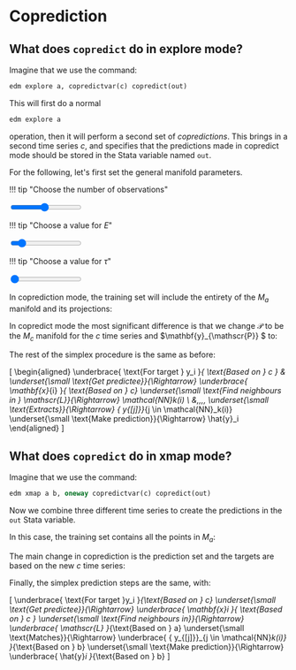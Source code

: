 # Coprediction

<script src="../assets/manifold.js" defer></script>
<script src="../assets/coprediction.js" defer></script>

## What does `copredict` do in explore mode?

Imagine that we use the command:

``` stata
edm explore a, copredictvar(c) copredict(out)
```

This will first do a normal

``` stata
edm explore a
```

operation, then it will perform a second set of *copredictions*.
This brings in a second time series $c$, and specifies that the predictions made in copredict mode should be stored in the Stata variable named `out`.

For the following, let's first set the general manifold parameters.

!!! tip "Choose the number of observations"
    <div class="slider-container"><input type="range" min="1" max="20" value="10" class="slider" id="numObs"></div>

!!! tip "Choose a value for $E$"
    <div class="slider-container"><input type="range" min="1" max="10" value="2" class="slider" id="E"></div>

!!! tip "Choose a value for $\tau$"
    <div class="slider-container"><input type="range" min="1" max="5" value="1" class="slider" id="tau"></div>

In coprediction mode, the training set will include the entirety of the $M_a$ manifold and its projections:

<span class="dynamic-equation" data-equation="\[ \mathscr{L} = M_a = ${M_a} \quad \underset{\small \text{Matches}}{\Rightarrow} \quad \mathbf{y}_{\mathscr{L}}  = ${y_L_a} \]" />

In copredict mode the most significant difference is that we change $\mathscr{P}$ to be the $M_c$ manifold for the $c$ time series and $\mathbf{y}_{\mathscr{P}} $ to:

<span class="dynamic-equation" data-equation="\[ \mathscr{P} = M_c = ${M_c} \quad \underset{\small \text{Matches}}{\Rightarrow} \quad \mathbf{y}_{\mathscr{P}}  = ${y_P_c} \]" />

The rest of the simplex procedure is the same as before:

\[
    \begin{aligned}
        \underbrace{ \text{For target } y_i }_{ \text{Based on } c }
        & \underset{\small \text{Get predictee}}{\Rightarrow}
        \underbrace{ \mathbf{x}_{i} }_{ \text{Based on } c}
        \underset{\small \text{Find neighbours in } \mathscr{L}}{\Rightarrow}
        \mathcal{NN}_k(i) \\
        &\,\,\,\,
        \underset{\small \text{Extracts}}{\Rightarrow}
        \{ y_{[j]}\}_{j \in \mathcal{NN}_k(i)}
        \underset{\small \text{Make prediction}}{\Rightarrow}
        \hat{y}_i
    \end{aligned}
\]

## What does `copredict` do in xmap mode?

Imagine that we use the command:

``` stata
edm xmap a b, oneway copredictvar(c) copredict(out)
```

Now we combine three different time series to create the predictions in the `out` Stata variable.

In this case, the training set contains all the points in $M_a$:

<span class="dynamic-equation" data-equation="\[ \mathscr{L} = M_a = ${M_a_xmap} \quad \underset{\small \text{Matches}}{\Rightarrow} \quad \mathbf{y}_{\mathscr{L}}  = ${y_L_b_xmap} \]" />

The main change in coprediction is the prediction set and the targets are based on the new $c$ time series:

<span class="dynamic-equation" data-equation="\[ \mathscr{P} = M_c = ${M_c_xmap} \quad \underset{\small \text{Matches}}{\Rightarrow} \quad \mathbf{y}_{\mathscr{P}}  = ${y_P_c_xmap} \]" />


Finally, the simplex prediction steps are the same, with:

\[ 	\underbrace{ \text{For target }y_i }_{\text{Based on } c}
	\underset{\small \text{Get predictee}}{\Rightarrow}
	\underbrace{ \mathbf{x}_i }_{ \text{Based on } c }
	\underset{\small \text{Find neighbours in}}{\Rightarrow}
	\underbrace{ \mathscr{L} }_{\text{Based on } a}
	\underset{\small \text{Matches}}{\Rightarrow}
	\underbrace{ \{ y_{[j]}\}_{j \in \mathcal{NN}_k(i)} }_{\text{Based on } b}
	\underset{\small \text{Make prediction}}{\Rightarrow}
	\underbrace{ \hat{y}_i }_{\text{Based on } b} \]
